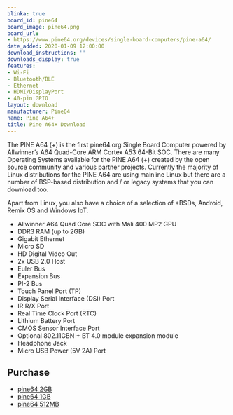 ```yaml
---
blinka: true
board_id: pine64
board_image: pine64.png
board_url:
- https://www.pine64.org/devices/single-board-computers/pine-a64/
date_added: 2020-01-09 12:00:00
download_instructions: ''
downloads_display: true
features:
- Wi-Fi
- Bluetooth/BLE
- Ethernet
- HDMI/DisplayPort
- 40-pin GPIO
layout: download
manufacturer: Pine64
name: Pine A64+
title: Pine A64+ Download
---
```


The PINE A64 (+) is the first pine64.org Single Board Computer powered by Allwinner’s A64 Quad-Core ARM Cortex A53 64-Bit SOC. There are many Operating Systems available for the PINE A64 (+) created by the open source community and various partner projects. Currently the majority of Linux distributions for the PINE A64 are using mainline Linux but there are a number of BSP-based distribution and / or legacy systems that you can download too.

Apart from Linux, you also have a choice of a selection of *BSDs, Android, Remix OS and Windows IoT.

- Allwinner A64 Quad Core SOC with Mali 400 MP2 GPU
- DDR3 RAM (up to 2GB)
- Gigabit Ethernet
- Micro SD
- HD Digital Video Out
- 2x USB 2.0 Host
- Euler Bus
- Expansion Bus
- PI-2 Bus
- Touch Panel Port (TP)
- Display Serial Interface (DSI) Port
- IR R/X Port
- Real Time Clock Port (RTC)
- Lithium Battery Port
- CMOS Sensor Interface Port
- Optional 802.11GBN + BT 4.0 module expansion module
- Headphone Jack
- Micro USB Power (5V 2A) Port

## Purchase
* [pine64 2GB](https://store.pine64.org/?product=pine-a64-board-2gb)
* [pine64 1GB](https://store.pine64.org/?product=pine-a64-board-1gb)
* [pine64 512MB](https://store.pine64.org/?product=pine-a64-board)
